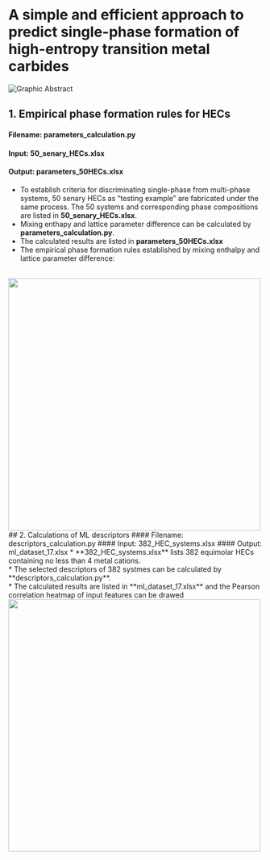 # A simple and efficient approach to predict single-phase formation of high-entropy transition metal carbides
![Graphic Abstract](https://github.com/wylu-github/image/blob/main/Graphical%20abstract.jpg)
## 1. Empirical phase formation rules for HECs
#### Filename: parameters_calculation.py
#### Input: 50_senary_HECs.xlsx
#### Output: parameters_50HECs.xlsx
* To establish criteria for discriminating single-phase from multi-phase systems, 50 senary HECs as “testing example” are fabricated under the same process. The 50 systems and corresponding phase compositions are listed in **50_senary_HECs.xlsx**. <br>
* Mixing enthapy and lattice parameter difference can be calculated by **parameters_calculation.py**. <br>
* The calculated results are listed in **parameters_50HECs.xlsx** <br>
* The empirical phase formation rules established by mixing enthalpy and lattice parameter difference:
<br>
<img src="https://github.com/wylu-github/image/blob/main/mix_delta.png" width="500px"> <br>
## 2. Calculations of ML descriptors
#### Filename: descriptors_calculation.py
#### Input: 382_HEC_systems.xlsx
#### Output: ml_dataset_17.xlsx
* **382_HEC_systems.xlsx** lists 382 equimolar HECs containing no less than 4 metal cations. <br>
* The selected descriptors of 382 systmes can be calculated by **descriptors_calculation.py**. <br>
* The calculated results are listed in **ml_dataset_17.xlsx** and the Pearson correlation heatmap of input features can be drawed <br>
<img src="https://github.com/wylu-github/image/blob/main/mix_delta.png" width="500px"> <br>
